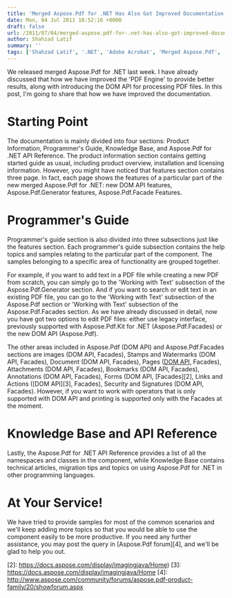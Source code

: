 ```yaml
---
title: 'Merged Aspose.Pdf for .NET Has Also Got Improved Documentation'
date: Mon, 04 Jul 2011 18:52:16 +0000
draft: false
url: /2011/07/04/merged-aspose.pdf-for-.net-has-also-got-improved-documentation/
author: Shahzad Latif
summary: ''
tags: ['Shahzad Latif', '.NET', 'Adobe Acrobat', 'Merged Aspose.Pdf', 'product release']
---
```


We released merged Aspose.Pdf for .NET last week. I have already discussed that how we have improved the 'PDF Engine' to provide better results, along with introducing the DOM API for processing PDF files. In this post, I'm going to share that how we have improved the documentation.

# Starting Point

The documentation is mainly divided into four sections: Product Information, Programmer's Guide, Knowledge Base, and Aspose.Pdf for .NET API Reference. The product information section contains getting started guide as usual, including product overview, installation and licensing information. However, you might have noticed that features section contains three page. In fact, each page shows the features of a particular part of the new merged Aspose.Pdf for .NET: new DOM API features, Aspose.Pdf.Generator features, Aspose.Pdf.Facade Features.

# Programmer's Guide

Programmer's guide section is also divided into three subsections just like the features section. Each programmer's guide subsection contains the help topics and samples relating to the particular part of the component. The samples belonging to a specific area of functionality are grouped together.

For example, if you want to add text in a PDF file while creating a new PDF from scratch, you can simply go to the 'Working with Text' subsection of the Aspose.Pdf.Generator section. And if you want to search or edit text in an existing PDF file, you can go to the 'Working with Text' subsection of the Aspose.Pdf section or 'Working with Text' subsection of the Aspose.Pdf.Facades section. As we have already discussed in detail, now you have got two options to edit PDF files: either use legacy interface, previously supported with Aspose.Pdf.Kit for .NET (Aspose.Pdf.Facades) or the new DOM API (Aspose.Pdf).

The other areas included in Aspose.Pdf (DOM API) and Aspose.Pdf.Facades sections are images (DOM API, Facades), Stamps and Watermarks (DOM API, Facades), Document (DOM API, Facades), Pages ([DOM API][1], Facades), Attachments (DOM API, Facades), Bookmarks (DOM API, Facades), Annotations (DOM API, Facades), Forms (DOM API, [Facades][2], Links and Actions ([DOM API][3], Facades), Security and Signatures (DOM API, Facades). However, if you want to work with operators that is only supported with DOM API and printing is supported only with the Facades at the moment.

# Knowledge Base and API Reference

Lastly, the Aspose.Pdf for .NET API Reference provides a list of all the namespaces and classes in the component, while Knowledge Base contains technical articles, migration tips and topics on using Aspose.Pdf for .NET in other programming languages.

# At Your Service!

We have tried to provide samples for most of the common scenarios and we'll keep adding more topics so that you would be able to use the component easily to be more productive. If you need any further assistance, you may post the query in [Aspose.Pdf forum][4], and we'll be glad to help you out.




[1]: https://docs.aspose.com/display/pageproductfamily/Home
[2]: https://docs.aspose.com/display/imagingjava/Home)
[3]: https://docs.aspose.com/display/imagingjava/Home
[4]: http://www.aspose.com/community/forums/aspose.pdf-product-family/20/showforum.aspx



